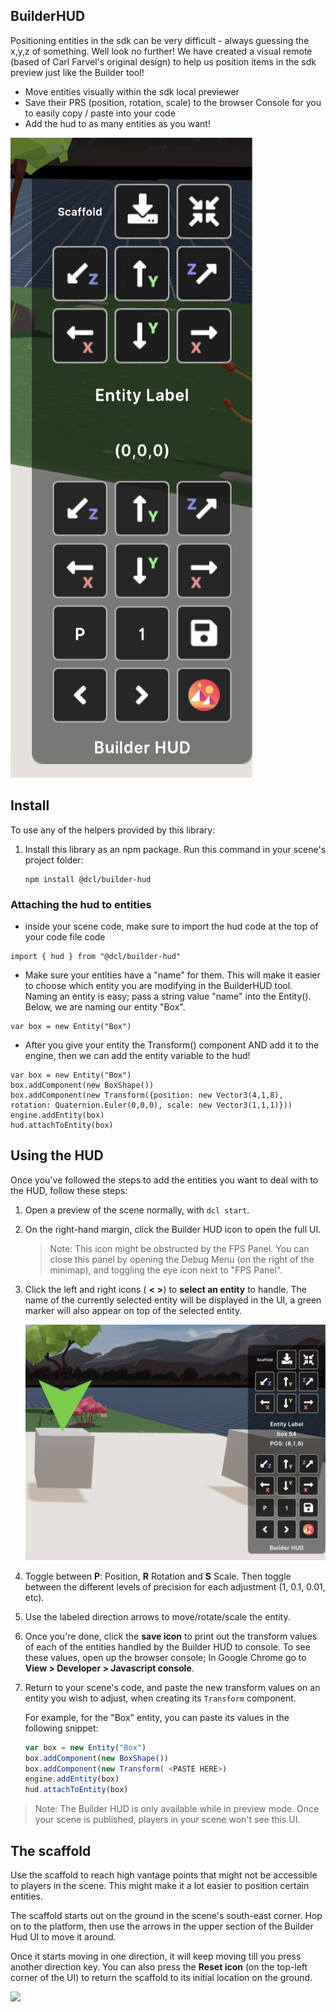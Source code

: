 ## BuilderHUD
Positioning entities in the sdk can be very difficult - always guessing the x,y,z of something. Well look no further! We have created a visual remote (based of Carl Farvel's original design) to help us position items in the sdk preview just like the Builder tool!
- Move entities visually within the sdk local previewer
- Save their PRS (position, rotation, scale) to the browser Console for you to easily copy / paste into your code
- Add the hud to as many entities as you want!


![](screenshots/hud.png)

## Install

To use any of the helpers provided by this library:

1. Install this library as an npm package. Run this command in your scene's project folder:

   ```
   npm install @dcl/builder-hud
   ```
   

### Attaching the hud to entities
- inside your scene code, make sure to import the hud code at the top of your code file
  code

```
import { hud } from "@dcl/builder-hud"
```
  
- Make sure your entities have a "name" for them. This will make it easier to choose which entity you are modifying in the BuilderHUD tool. Naming an entity is easy; pass a string value "name" into the Entity(). Below, we are naming our entity "Box".
```
var box = new Entity("Box")
```

- After you give your entity the Transform() component AND add it to the engine, then we can add the entity variable to the hud!
```
var box = new Entity("Box")
box.addComponent(new BoxShape())
box.addComponent(new Transform({position: new Vector3(4,1,8), rotation: Quaternion.Euler(0,0,0), scale: new Vector3(1,1,1)}))
engine.addEntity(box)
hud.attachToEntity(box)
```


## Using the HUD

Once you've followed the steps to add the entities you want to deal with to the HUD, follow these steps:

1) Open a preview of the scene normally, with `dcl start`.

2) On the right-hand margin, click the Builder HUD icon to open the full UI.

	> Note: This icon might be obstructed by the FPS Panel. You can close this panel by opening the Debug Menu (on the right of the minimap), and toggling the eye icon next to "FPS Panel".

3) Click the left and right icons ( **<** **>**) to **select an entity** to handle. The name of the currently selected entity will be displayed in the UI, a green marker will also appear on top of the selected entity.

	![](screenshots/marker.png)

4) Toggle between **P**: Position, **R** Rotation and **S** Scale. Then toggle between the different levels of precision for each adjustment (1, 0.1, 0.01, etc).

5) Use the labeled direction arrows to move/rotate/scale the entity.

6) Once you're done, click the **save icon** to print out the transform values of each of the entities handled by the Builder HUD to console. To see these values, open up the browser console; In Google Chrome go to **View > Developer > Javascript console**.

7) Return to your scene's code, and paste the new transform values on an entity you wish to adjust, when creating its `Transform` component.

	For example, for the "Box" entity, you can paste its values in the following snippet:

	```ts
	var box = new Entity("Box")
	box.addComponent(new BoxShape())
	box.addComponent(new Transform( <PASTE HERE>)
	engine.addEntity(box)
	hud.attachToEntity(box)
	```

> Note: The Builder HUD is only available while in preview mode. Once your scene is published, players in your scene won't see this UI.


## The scaffold

Use the scaffold to reach high vantage points that might not be accessible to players in the scene. This might make it a lot easier to position certain entities.

The scaffold starts out on the ground in the scene's south-east corner. Hop on to the platform, then use the arrows in the upper section of the Builder Hud UI to move it around.

Once it starts moving in one direction, it will keep moving till you press another direction key. You can also press the **Reset icon** (on the top-left corner of the UI) to return the scaffold to its initial location on the ground.

![](screenshots/scaffold.gif)
